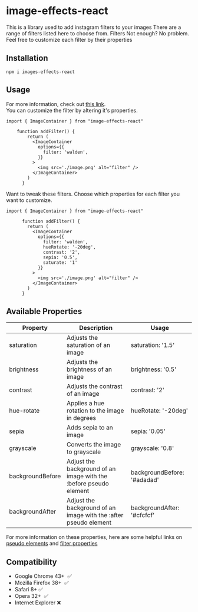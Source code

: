 # image-effects-react

This is a library used to add instagram filters to your images There
are a range of filters listed here to choose from. Filters Not enough?
No problem. Feel free to customize each filter by their properties

## Installation

`npm i images-effects-react`

## Usage

For more information, check out [this link](https://image-effects-react.vercel.app/).<br>
You can customize the filter by altering it's properties.

```
import { ImageContainer } from "image-effects-react"

    function addFilter() {
        return (
          <ImageContainer
            options={{
              filter: 'walden',
            }}
          >
            <img src='./image.png' alt="filter" />
          </ImageContainer>
        )
      }
```

Want to tweak these filters. Choose which properties for each filter you want to customize.

```
import { ImageContainer } from "image-effects-react"

      function addFilter() {
        return (
          <ImageContainer
            options={{
              filter: 'walden',
              hueRotate: '-20deg',
              contrast: '2',
              sepia: '0.5',
              saturate: '1'
            }}
          >
            <img src='./image.png' alt="filter" />
          </ImageContainer>
        )
      }
```

## Available Properties

| Property         | Description                                                       | Usage                       |
| ---------------- | ----------------------------------------------------------------- | --------------------------- |
| saturation       | Adjusts the saturation of an image                                | saturation: '1.5'           |
| brightness       | Adjusts the brightness of an image                                | brightness: '0.5'           |
| contrast         | Adjusts the contrast of an image                                  | contrast: '2'               |
| hue-rotate       | Applies a hue rotation to the image in degrees                    | hueRotate: '-20deg'         |
| sepia            | Adds sepia to an image                                            | sepia: '0.05'               |
| grayscale        | Converts the image to grayscale                                   | grayscale: '0.8'            |
| backgroundBefore | Adjust the background of an image with the :before pseudo element | backgroundBefore: '#adadad' |
| backgroundAfter  | Adjust the background of an image with the :after pseudo element  | backgroundAfter: '#cfcfcf'  |

For more information on these properties, here are some helpful links on
[pseudo elements](https://developer.mozilla.org/en-US/docs/Web/CSS/Pseudo-elements) and
[filter properties](https://developer.mozilla.org/en-US/docs/Web/CSS/filter)

## Compatibility

- Google Chrome 43+  ✅
- Mozilla Firefox 38+  ✅
- Safari 8+ ✅
- Opera 32+  ✅
- Internet Explorer ❌
